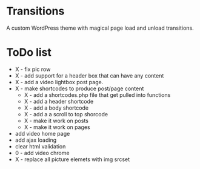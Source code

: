 Transitions
===========

A custom WordPress theme with magical page load and unload transitions.

ToDo list
=========
- X - fix pic row
- X - add support for a header box that can have any content
- X - add a video lightbox post page.
- X - make shortcodes to produce post/page content
	- X - add a shortcodes.php file that get pulled into functions
	- X - add a header shortcode
	- X - add a body shortcode
	- X - add a a scroll to top shorcode 
	- X - make it work on posts
	- X - make it work on pages
- add video home page
- add ajax loading
- clear html validation
- 0 - add video chrome
- X - replace all picture elemets with img srcset